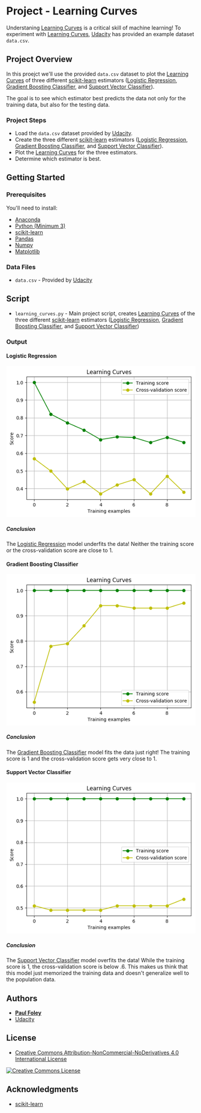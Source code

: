 # Project - Learning Curves

Understaning [Learning Curves](http://scikit-learn.org/stable/auto_examples/model_selection/plot_learning_curve.html) is a critical skill of machine learning! To experiment with [Learning Curves](http://scikit-learn.org/stable/auto_examples/model_selection/plot_learning_curve.html), [Udacity](https://www.udacity.com/) has provided an example dataset `data.csv`.


## Project Overview

In this proejct we'll use the provided `data.csv` dataset to plot the [Learning Curves](http://scikit-learn.org/stable/auto_examples/model_selection/plot_learning_curve.html) of three different [scikit-learn](https://anaconda.org/anaconda/scikit-learn) estimators ([Logistic Regression](http://scikit-learn.org/stable/modules/generated/sklearn.linear_model.LogisticRegression.html), [Gradient Boosting Classifier](http://scikit-learn.org/stable/modules/generated/sklearn.ensemble.GradientBoostingClassifier.html), and [Support Vector Classifier](http://scikit-learn.org/stable/modules/svm.html)). 

The goal is to see which estimator best predicts the data not only for the training data, but also for the testing data.

### Project Steps

* Load the `data.csv` dataset provided by [Udacity](https://www.udacity.com/).
* Create the three different [scikit-learn](https://anaconda.org/anaconda/scikit-learn) estimators ([Logistic Regression](http://scikit-learn.org/stable/modules/generated/sklearn.linear_model.LogisticRegression.html), [Gradient Boosting Classifier](http://scikit-learn.org/stable/modules/generated/sklearn.ensemble.GradientBoostingClassifier.html), and [Support Vector Classifier](http://scikit-learn.org/stable/modules/svm.html)).
* Plot the [Learning Curves](http://scikit-learn.org/stable/auto_examples/model_selection/plot_learning_curve.html) for the three estimators.
* Determine which estimator is best.


## Getting Started

### Prerequisites
You'll need to install:

* [Anaconda](https://www.continuum.io/downloads)
* [Python (Minimum 3)](https://www.continuum.io/blog/developer-blog/python-3-support-anaconda)
* [scikit-learn](https://anaconda.org/anaconda/scikit-learn)
* [Pandas](https://anaconda.org/anaconda/pandas)
* [Numpy](https://anaconda.org/anaconda/numpy)
* [Matplotlib](https://anaconda.org/anaconda/matplotlib)

### Data Files

* `data.csv` - Provided by [Udacity](https://www.udacity.com/)


## Script

* `learning_curves.py` - Main project script, creates [Learning Curves](http://scikit-learn.org/stable/auto_examples/model_selection/plot_learning_curve.html) of the three different [scikit-learn](https://anaconda.org/anaconda/scikit-learn) estimators ([Logistic Regression](http://scikit-learn.org/stable/modules/generated/sklearn.linear_model.LogisticRegression.html), [Gradient Boosting Classifier](http://scikit-learn.org/stable/modules/generated/sklearn.ensemble.GradientBoostingClassifier.html), and [Support Vector Classifier](http://scikit-learn.org/stable/modules/svm.html))

### Output

#### Logistic Regression

![Logistic Regression](learning_curve-logistic_regression.png)

##### Conclusion

The [Logistic Regression](http://scikit-learn.org/stable/modules/generated/sklearn.linear_model.LogisticRegression.html) model underfits the data! Neither the training score or the cross-validation score are close to 1.

#### Gradient Boosting Classifier

![Gradient Boosting Classifier](learning_curve-decision_tree.png)

##### Conclusion

The [Gradient Boosting Classifier](http://scikit-learn.org/stable/modules/generated/sklearn.ensemble.GradientBoostingClassifier.html) model fits the data just right! The training score is 1 and the cross-validation score gets very close to 1.

#### Support Vector Classifier

![Support Vector Classifier](learning_curve-support_vector_machine.png)

##### Conclusion

The [Support Vector Classifier](http://scikit-learn.org/stable/modules/svm.html) model overfits the data! While the training score is 1, the cross-validation score is below .6. This makes us think that this model just memorized the training data and doesn't generalize well to the population data.


## Authors

* **[Paul Foley](https://github.com/paulfoley)**
* [Udacity](https://www.udacity.com/)


## License

* <a rel="license" href="https://creativecommons.org/licenses/by-nc-nd/4.0/"> Creative Commons Attribution-NonCommercial-NoDerivatives 4.0 International License</a>

<a rel="license" href="https://creativecommons.org/licenses/by-nc-nd/4.0/">
	<img alt="Creative Commons License" style="border-width:0" src="https://i.creativecommons.org/l/by-nc-nd/4.0/88x31.png" />
</a>


## Acknowledgments

* [scikit-learn](https://anaconda.org/anaconda/scikit-learn)

